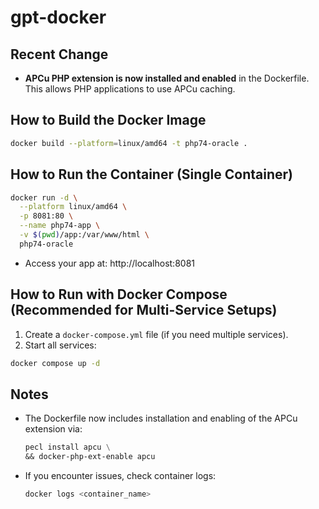 # gpt-docker

## Recent Change
- **APCu PHP extension is now installed and enabled** in the Dockerfile. This allows PHP applications to use APCu caching.

## How to Build the Docker Image

```sh
docker build --platform=linux/amd64 -t php74-oracle .
```

## How to Run the Container (Single Container)

```sh
docker run -d \
  --platform linux/amd64 \
  -p 8081:80 \
  --name php74-app \
  -v $(pwd)/app:/var/www/html \
  php74-oracle
```
- Access your app at: http://localhost:8081

## How to Run with Docker Compose (Recommended for Multi-Service Setups)

1. Create a `docker-compose.yml` file (if you need multiple services).
2. Start all services:

```sh
docker compose up -d
```

## Notes
- The Dockerfile now includes installation and enabling of the APCu extension via:
  ```Dockerfile
  pecl install apcu \
  && docker-php-ext-enable apcu
  ```
- If you encounter issues, check container logs:
  ```sh
  docker logs <container_name>
  ``` 